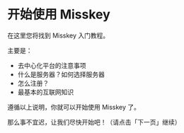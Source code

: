 # 开始使用 Misskey

在这里您将找到 Misskey 入门教程。

主要是：

- 去中心化平台的注意事项
- 什么是服务器？如何选择服务器
- 怎么注册？
- 最基本的互联网知识

遵循以上说明，你就可以开始使用 Misskey 了。

那么事不宜迟，让我们尽快开始吧！（请点击「下一页」继续）